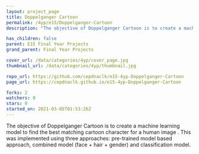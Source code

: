 ```yaml
---
layout: project_page
title: Doppelganger Cartoon
permalink: /4yp/e15/Doppelganger-Cartoon
description: "The objective of Doppelganger Cartoon is to create a machine learning model to find the best matching cartoon character for a  human image . This was implemented using three approaches: pre-trained model based approach, combined model (face + hair + gender) and classification model. "

has_children: false
parent: E15 Final Year Projects
grand_parent: Final Year Projects

cover_url: /data/categories/4yp/cover_page.jpg
thumbnail_url: /data/categories/4yp/thumbnail.jpg

repo_url: https://github.com/cepdnaclk/e15-4yp-Doppelganger-Cartoon
page_url: https://cepdnaclk.github.io/e15-4yp-Doppelganger-Cartoon

forks: 2
watchers: 0
stars: 0
started_on: 2021-03-05T01:53:26Z
---
```

The objective of Doppelganger Cartoon is to create a machine learning model to find the best matching cartoon character for a  human image . This was implemented using three approaches: pre-trained model based approach, combined model (face + hair + gender) and classification model. 

